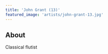 ```yaml
---
title: 'John Grant (13)'
featured_image: 'artists/john-grant-13.jpg'
---
```


## About

Classical flutist

